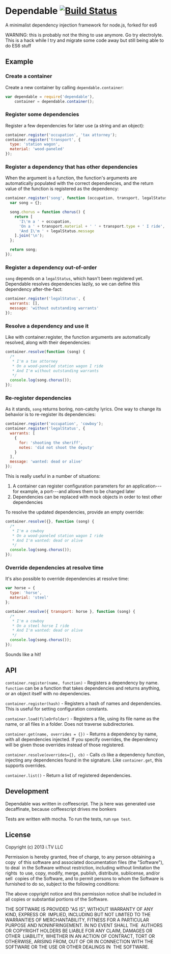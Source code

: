 # Dependable [![Build Status](https://travis-ci.org/addisonj/dependable.png)](https://travis-ci.org/addisonj/dependable)

A minimalist dependency injection framework for node.js, forked for es6

WARNING: this is probably not the thing to use anymore. Go try electrolyte. This is a hack
while I try and migrate some code away but still being able to do ES6 stuff


## Example

### Create a container

Create a new container by calling `dependable.container`:

```js
var dependable = require('dependable'),
    container = dependable.container();
```

### Register some dependencies

Register a few dependencies for later use (a string and an object):

```js
container.register('occupation', 'tax attorney');
container.register('transport', {
  type: 'station wagon',
  material: 'wood-paneled'
});
```

### Register a dependency that has other dependencies

When the argument is a function, the function's arguments are automatically
populated with the correct dependencies, and the return value of the function
is registered as the dependency:

```js
container.register('song', function (occupation, transport, legalStatus) {
  var song = {};

  song.chorus = function chorus() {
    return [
      'I\'m a ' + occupation,
      'On a ' + transport.material + ' ' + transport.type + ' I ride',
      'And I\'m ' + legalStatus.message
    ].join('\n');
  };

  return song;
});
```

### Register a dependency out-of-order

`song` depends on a `legalStatus`, which hasn't been registered yet.
Dependable resolves dependencies lazily, so we can define this dependency
after-the-fact:

```js
container.register('legalStatus', {
  warrants: [],
  message: 'without outstanding warrants'
});
```

### Resolve a dependency and use it

Like with container.register, the function arguments are automatically resolved, along
with their dependencies:

```js
container.resolve(function (song) {
  /*
   * I'm a tax attorney
   * On a wood-paneled station wagon I ride
   * And I'm without outstanding warrants
   */
  console.log(song.chorus());
});
```

### Re-register dependencies

As it stands, `song` returns boring, non-catchy lyrics. One way to change its behavior
is to re-register its dependencies:

```js
container.register('occupation', 'cowboy');
container.register('legalStatus', {
  warrants: [
    {
      for: 'shooting the sheriff',
      notes: 'did not shoot the deputy'
    }
  ],
  message: 'wanted: dead or alive'
});
```

This is really useful in a number of situations:

1. A container can register configuration parameters for an application---for example, a port---and allows them to be changed later
2. Dependencies can be replaced with mock objects in order to test other dependencies

To resolve the updated dependencies, provide an empty override:

```js
container.resolve({}, function (song) {
  /*
   * I'm a cowboy
   * On a wood-paneled station wagon I ride
   * And I'm wanted: dead or alive
   */
  console.log(song.chorus());
});
```

### Override dependencies at resolve time

It's also possible to override dependencies at resolve time:

```js
var horse = {
  type: 'horse',
  material: 'steel'
};

container.resolve({ transport: horse }, function (song) {
  /*
   * I'm a cowboy
   * On a steel horse I ride
   * And I'm wanted: dead or alive
   */
  console.log(song.chorus());
});
```

Sounds like a hit!

## API

`container.register(name, function)` - Registers a dependency by name. `function` can be a function that takes dependencies and returns anything, or an object itself with no dependencies.

`container.register(hash)` - Registers a hash of names and dependencies. This is useful for setting configuration constants.

`container.load(fileOrFolder)` - Registers a file, using its file name as the name, or all files in a folder. Does not traverse subdirectories.

`container.get(name, overrides = {})` - Returns a dependency by name, with all dependencies injected. If you specify overrides, the dependency will be given those overrides instead of those registered.

`container.resolve(overrides={}, cb)` - Calls `cb` like a dependency function, injecting any dependencies found in the signature. Like `container.get`, this supports overrides.

`container.list()` - Return a list of registered dependencies.

## Development

Dependable was written in coffeescript. The js here was generated use decaffinate, because coffeescript drives me bonkers

Tests are written with mocha. To run the tests, run `npm test`.

## License

Copyright (c) 2013 i.TV LLC

Permission is hereby granted, free of charge, to any person obtaining a copy  of this software and associated documentation files (the "Software"), to deal  in the Software without restriction, including without limitation the rights  to use, copy, modify, merge, publish, distribute, sublicense, and/or sell  copies of the Software, and to permit persons to whom the Software is  furnished to do so, subject to the following conditions:

The above copyright notice and this permission notice shall be included in  all copies or substantial portions of the Software.

THE SOFTWARE IS PROVIDED "AS IS", WITHOUT WARRANTY OF ANY KIND, EXPRESS OR  IMPLIED, INCLUDING BUT NOT LIMITED TO THE WARRANTIES OF MERCHANTABILITY, FITNESS FOR A PARTICULAR PURPOSE AND NONINFRINGEMENT. IN NO EVENT SHALL THE  AUTHORS OR COPYRIGHT HOLDERS BE LIABLE FOR ANY CLAIM, DAMAGES OR OTHER  LIABILITY, WHETHER IN AN ACTION OF CONTRACT, TORT OR OTHERWISE, ARISING FROM, OUT OF OR IN CONNECTION WITH THE SOFTWARE OR THE USE OR OTHER DEALINGS IN  THE SOFTWARE.
